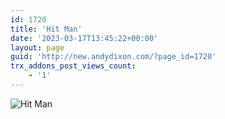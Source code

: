 ```yaml
---
id: 1720
title: 'Hit Man'
date: '2023-03-17T13:45:22+00:00'
layout: page
guid: 'http://new.andydixon.com/?page_id=1720'
trx_addons_post_views_count:
    - '1'
---
```


![Hit Man](https://i0.wp.com/assets.g8x2.ldn.idrivee2-23.com/posters/Hit%20Man%2001.jpg?w=1200&ssl=1 "Hit Man")